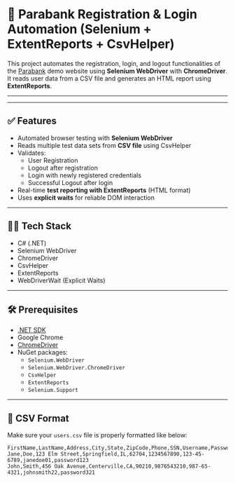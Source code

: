 # 🧪 Parabank Registration & Login Automation (Selenium + ExtentReports + CsvHelper)

This project automates the registration, login, and logout functionalities of the [Parabank](https://parabank.parasoft.com/parabank/index.htm) demo website using **Selenium WebDriver** with **ChromeDriver**. It reads user data from a CSV file and generates an HTML report using **ExtentReports**.

---

---

## ✅ Features

- Automated browser testing with **Selenium WebDriver**
- Reads multiple test data sets from **CSV file** using CsvHelper
- Validates:
  - User Registration
  - Logout after registration
  - Login with newly registered credentials
  - Successful Logout after login
- Real-time **test reporting with ExtentReports** (HTML format)
- Uses **explicit waits** for reliable DOM interaction

---

## 🧑‍💻 Tech Stack

- C# (.NET)
- Selenium WebDriver
- ChromeDriver
- CsvHelper
- ExtentReports
- WebDriverWait (Explicit Waits)

---

## 🛠️ Prerequisites

- [.NET SDK](https://dotnet.microsoft.com/download)
- Google Chrome
- [ChromeDriver](https://sites.google.com/chromium.org/driver/)
- NuGet packages:
  - `Selenium.WebDriver`
  - `Selenium.WebDriver.ChromeDriver`
  - `CsvHelper`
  - `ExtentReports`
  - `Selenium.Support`

---

## 📄 CSV Format

Make sure your `users.csv` file is properly formatted like below:

```csv
FirstName,LastName,Address,City,State,ZipCode,Phone,SSN,Username,Password
Jane,Doe,123 Elm Street,Springfield,IL,62704,1234567890,123-45-6789,janedoe01,password123
John,Smith,456 Oak Avenue,Centerville,CA,90210,9876543210,987-65-4321,johnsmith22,password321




